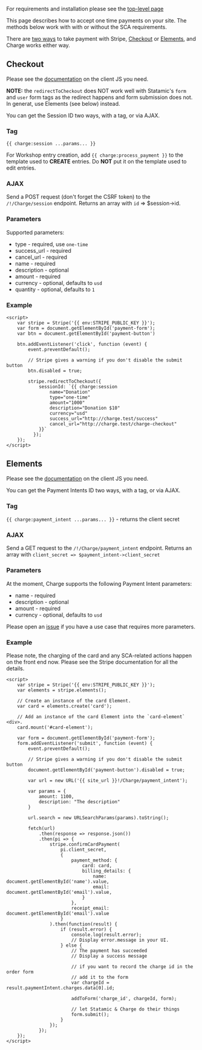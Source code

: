 For requirements and installation please see the [top-level page](../../DOCUMENTATION.md)

This page describes how to accept one time payments on your site. The methods below work with with or without the SCA requirements.

There are [two ways](https://stripe.com/docs/web) to take payment with Stripe, [Checkout](https://stripe.com/docs/payments/checkout) or [Elements](https://stripe.com/docs/web/setup), and Charge works either way.

## Checkout ##

Please see the [documentation](https://stripe.com/docs/payments/checkout/server) on the client JS you need.

**NOTE:** the `redirectToCheckout` does NOT work well with Statamic's `form` and `user` form tags as the redirect happens and form submission does not. In generat, use Elements (see below) instead.

You can get the Session ID two ways, with a tag, or via AJAX.

### Tag ###

`{{ charge:session ...params... }}`

For Workshop entry creation, add `{{ charge:process_payment }}` to the template used to **CREATE** entries. Do **NOT** put it on the template used to edit entries.


### AJAX ###

Send a POST request (don't forget the CSRF token) to the `/!/Charge/session` endpoint. Returns an array with `id` => $session->id.

### Parameters ###

Supported parameters:

* type - required, use `one-time`
* success_url - required
* cancel_url - required
* name - required
* description - optional
* amount - required
* currency - optional, defaults to `usd`
* quantity - optional, defaults to `1`

### Example ###

```
<script>
    var stripe = Stripe('{{ env:STRIPE_PUBLIC_KEY }}');
    var form = document.getElementById('payment-form');
    var btn = document.getElementById('payment-button')

    btn.addEventListener('click', function (event) {
        event.preventDefault();

        // Stripe gives a warning if you don't disable the submit button
        btn.disabled = true;

        stripe.redirectToCheckout({
            sessionId: `{{ charge:session
                name="Donation"
                type="one-time"
                amount="1000"
                description="Donation $10"
                currency="usd"
                success_url="http://charge.test/success"
                cancel_url="http://charge.test/charge-checkout"
            }}`
          });
    });
</script>
```

## Elements ##

Please see the [documentation](https://stripe.com/docs/payments/payment-intents/web) on the client JS you need.

You can get the Payment Intents ID two ways, with a tag, or via AJAX.

### Tag ###

`{{ charge:payment_intent ...params... }}` - returns the client secret

### AJAX ###

Send a GET request to the `/!/Charge/payment_intent` endpoint. Returns an array with `client_secret => $payment_intent->client_secret`

### Parameters ###

At the moment, Charge supports the following Payment Intent parameters:

* name - required
* description - optional
* amount - required
* currency - optional, defaults to `usd`

Please open an [issue](https://github.com/edalzell/statamic-charge/issues) if you have a use case that requires more parameters.

### Example ###

Please note, the charging of the card and any SCA-related actions happen on the front end now. Please see the Stripe documentation for all the details.

```
<script>
    var stripe = Stripe('{{ env:STRIPE_PUBLIC_KEY }}');
    var elements = stripe.elements();

    // Create an instance of the card Element.
    var card = elements.create('card');

    // Add an instance of the card Element into the `card-element` <div>.
    card.mount('#card-element');

    var form = document.getElementById('payment-form');
    form.addEventListener('submit', function (event) {
        event.preventDefault();

        // Stripe gives a warning if you don't disable the submit button
        document.getElementById('payment-button').disabled = true;

        var url = new URL('{{ site_url }}!/Charge/payment_intent');

        var params = {
            amount: 1100,
            description: "The description"
        }

        url.search = new URLSearchParams(params).toString();

        fetch(url)
            .then(response => response.json())
            .then(pi => {
                stripe.confirmCardPayment(
                    pi.client_secret,
                    {
                        payment_method: {
                            card: card,
                            billing_details: {
                                name: document.getElementById('name').value,
                                email: document.getElementById('email').value,
                            }
                        },
                        receipt_email: document.getElementById('email').value
                    }
                ).then(function(result) {
                    if (result.error) {
                        console.log(result.error);
                        // Display error.message in your UI.
                    } else {
                        // The payment has succeeded
                        // Display a success message

                        // if you want to record the charge id in the order form
                        // add it to the form
                        var chargeId = result.paymentIntent.charges.data[0].id;

                        addToForm('charge_id', chargeId, form);

                        // let Statamic & Charge do their things
                        form.submit();
                    }
                });
            });
    });
</script>
```